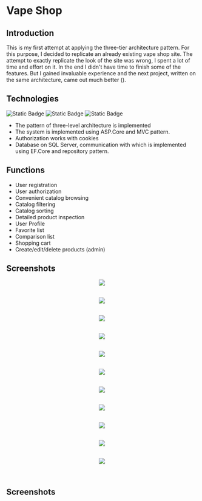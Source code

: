 # Vape Shop

## Introduction
This is my first attempt at applying the three-tier architecture pattern. For this purpose, I decided to replicate an already existing vape shop site. The attempt to exactly replicate the look of the site was wrong, I spent a lot of time and effort on it. In the end I didn't have time to finish some of the features.
But I gained invaluable experience and the next project, written on the same architecture, came out much better ().

## Technologies
![Static Badge](https://img.shields.io/badge/ASP.NET-badge?style=for-the-badge&logo=.net&color=%23292929)
![Static Badge](https://img.shields.io/badge/EF.Core-badge?style=for-the-badge&logo=db&color=%23292929)
![Static Badge](https://img.shields.io/badge/SQL-badge?style=for-the-badge&logo=sql%20server&color=%23292929)


- The pattern of three-level architecture is implemented
- The system is implemented using ASP.Core and MVC pattern.
- Authorization works with cookies
- Database on SQL Server, communication with which is implemented using EF.Core and repository pattern.

## Functions
- User registration
- User authorization
- Convenient catalog browsing
- Catalog filtering
- Catalog sorting
- Detailed product inspection
- User Profile
- Favorite list
- Comparison list
- Shopping cart
- Create/edit/delete products (admin)

## Screenshots
<div align="center">
  <img src="/VapeShop.Domain/Screenshots/.png"/>
  <p></p>
  <br/>
</div>
<div align="center">
  <img src="/VapeShop.Domain/Screenshots/.png"/>
  <p></p>
  <br/>
</div>
<div align="center">
  <img src="/VapeShop.Domain/Screenshots/.png"/>
  <p></p>
  <br/>
</div>
<div align="center">
  <img src="/VapeShop.Domain/Screenshots/.png"/>
  <p></p>
  <br/>
</div>
<div align="center">
  <img src="/VapeShop.Domain/Screenshots/.png"/>
  <p></p>
  <br/>
</div>
<div align="center">
  <img src="/VapeShop.Domain/Screenshots/.png"/>
  <p></p>
  <br/>
</div>
<div align="center">
  <img src="/VapeShop.Domain/Screenshots/.png"/>
  <p></p>
  <br/>
</div>
<div align="center">
  <img src="/VapeShop.Domain/Screenshots/.png"/>
  <p></p>
  <br/>
</div>
<div align="center">
  <img src="/VapeShop.Domain/Screenshots/.png"/>
  <p></p>
  <br/>
</div>
<div align="center">
  <img src="/VapeShop.Domain/Screenshots/.png"/>
  <p></p>
  <br/>
</div>
<div align="center">
  <img src="/VapeShop.Domain/Screenshots/.png"/>
  <p></p>
  <br/>
</div>





## Screenshots
